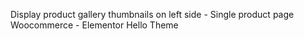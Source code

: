 <P> Display product gallery thumbnails on left side - Single product page Woocommerce - Elementor Hello Theme </P>
